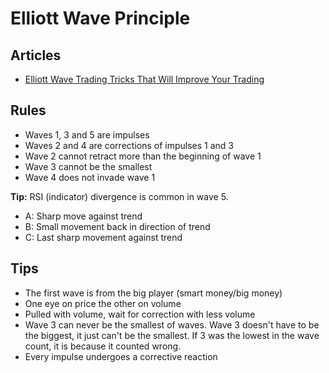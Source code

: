 # Elliott Wave Principle

<!--
https://www.tradingview.com/chart/BTCUSD/3l5vxtVK-A-Comprehensive-Guide-to-Elliott-Wave-Degrees-Timeframes/
-->

## Articles

- [Elliott Wave Trading Tricks That Will Improve Your Trading](https://www.thebalance.com/elliott-wave-tricks-to-improve-trading-4153295)

## Rules

- Waves 1, 3 and 5 are impulses
- Waves 2 and 4 are corrections of impulses 1 and 3
- Wave 2 cannot retract more than the beginning of wave 1
- Wave 3 cannot be the smallest
- Wave 4 does not invade wave 1

**Tip:** RSI (indicator) divergence is common in wave 5.

- A: Sharp move against trend
- B: Small movement back in direction of trend
- C: Last sharp movement against trend

## Tips

- The first wave is from the big player (smart money/big money)
- One eye on price the other on volume
- Pulled with volume, wait for correction with less volume
- Wave 3 can never be the smallest of waves. Wave 3 doesn't have to be the biggest, it just can't be the smallest. If 3 was the lowest in the wave count, it is because it counted wrong.
- Every impulse undergoes a corrective reaction
